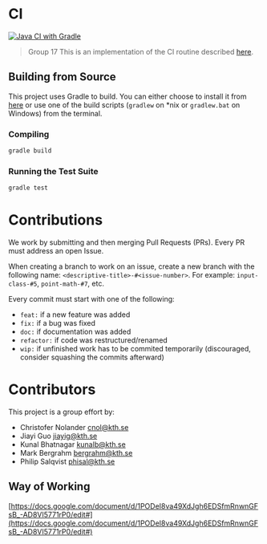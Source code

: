 
# CI

[![Java CI with Gradle](https://github.com/KTH-Software-Engineering-DD2480/ci/actions/workflows/gradle.yml/badge.svg)](https://github.com/KTH-Software-Engineering-DD2480/ci/actions/workflows/gradle.yml)

> Group 17
This is an implementation of the CI routine described [here](https://kth.instructure.com/courses/31884/assignments/185708).


## Building from Source

This project uses Gradle to build. You can either choose to install it from [here](https://gradle.org/) or use one of the build scripts (`gradlew` on *nix or `gradlew.bat` on Windows) from the terminal.

### Compiling

```sh
gradle build
```

### Running the Test Suite

```sh
gradle test
```


# Contributions

We work by submitting and then merging Pull Requests (PRs). Every PR must address an open Issue.

When creating a branch to work on an issue, create a new branch with the following name: `<descriptive-title>-#<issue-number>`. For example: `input-class-#5`, `point-math-#7`, etc.

Every commit must start with one of the following:

- `feat:` if a new feature was added
- `fix:` if a bug was fixed
- `doc:` if documentation was added
- `refactor:` if code was restructured/renamed
- `wip:` if unfinished work has to be commited temporarily (discouraged, consider squashing the commits afterward)


# Contributors

This project is a group effort by:

- Christofer Nolander [cnol@kth.se](mailto:cnol@kth.se)
- Jiayi Guo [jiayig@kth.se](mailto:jiayig@kth.se)
- Kunal Bhatnagar [kunalb@kth.se](mailto:kunalb@kth.se)
- Mark Bergrahm [bergrahm@kth.se](mailto:bergrahm@kth.se)
- Philip Salqvist [phisal@kth.se](mailto:phisal@kth.se)

## Way of Working

[https://docs.google.com/document/d/1PODeI8va49XdJgh6EDSfmRnwnGFsB_-AD8VI5771rP0/edit#](https://docs.google.com/document/d/1PODeI8va49XdJgh6EDSfmRnwnGFsB_-AD8VI5771rP0/edit#)
